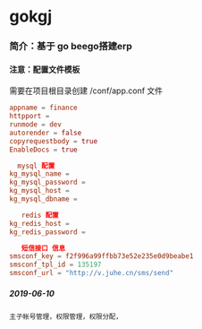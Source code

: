# gokgj

### 简介：基于 go beego搭建erp
#### 注意：配置文件模板

需要在项目根目录创建  /conf/app.conf 文件

```conf
appname = finance
httpport = 
runmode = dev
autorender = false
copyrequestbody = true
EnableDocs = true

  mysql 配置
kg_mysql_name =
kg_mysql_password = 
kg_mysql_host = 
kg_mysql_dbname = 

   redis 配置
kg_redis_host = 
kg_redis_password = 

   短信接口 信息
smsconf_key = f2f996a99ffbb73e52e235e0d9beabe1
smsconf_tpl_id = 135197
smsconf_url = "http://v.juhe.cn/sms/send"
```
##### 2019-06-10 
````
主子帐号管理，权限管理，权限分配，
````
